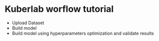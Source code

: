 # Kuberlab worflow tutorial

* Upload Dataset
* Build model
* Build model using hyperparameters optimization and validate results

